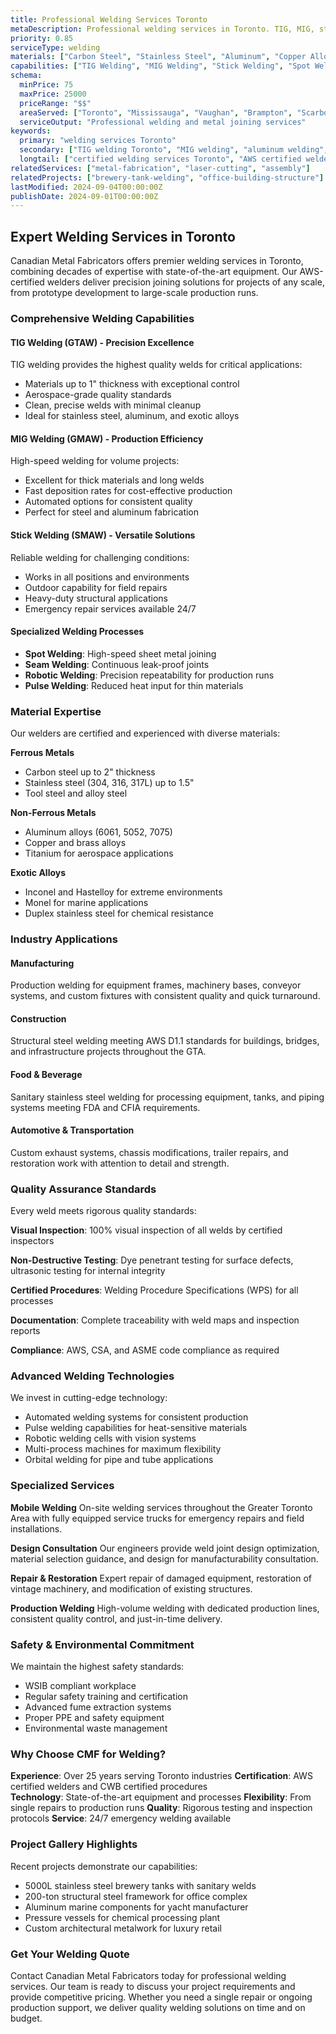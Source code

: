 ```yaml
---
title: Professional Welding Services Toronto
metaDescription: Professional welding services in Toronto. TIG, MIG, stick welding. AWS certified welders. Same-day service. Call (416) 555-0100 for quotes.
priority: 0.85
serviceType: welding
materials: ["Carbon Steel", "Stainless Steel", "Aluminum", "Copper Alloys", "Titanium", "Inconel"]
capabilities: ["TIG Welding", "MIG Welding", "Stick Welding", "Spot Welding", "Seam Welding", "Robotic Welding"]
schema:
  minPrice: 75
  maxPrice: 25000
  priceRange: "$$"
  areaServed: ["Toronto", "Mississauga", "Vaughan", "Brampton", "Scarborough", "GTA"]
  serviceOutput: "Professional welding and metal joining services"
keywords:
  primary: "welding services Toronto"
  secondary: ["TIG welding Toronto", "MIG welding", "aluminum welding", "stainless steel welding"]
  longtail: ["certified welding services Toronto", "AWS certified welders Toronto", "custom welding fabrication GTA"]
relatedServices: ["metal-fabrication", "laser-cutting", "assembly"]
relatedProjects: ["brewery-tank-welding", "office-building-structure"]
lastModified: 2024-09-04T00:00:00Z
publishDate: 2024-09-01T00:00:00Z
---
```


## Expert Welding Services in Toronto

Canadian Metal Fabricators offers premier welding services in Toronto, combining decades of expertise with state-of-the-art equipment. Our AWS-certified welders deliver precision joining solutions for projects of any scale, from prototype development to large-scale production runs.

### Comprehensive Welding Capabilities

#### TIG Welding (GTAW) - Precision Excellence
TIG welding provides the highest quality welds for critical applications:
- Materials up to 1" thickness with exceptional control
- Aerospace-grade quality standards
- Clean, precise welds with minimal cleanup
- Ideal for stainless steel, aluminum, and exotic alloys

#### MIG Welding (GMAW) - Production Efficiency
High-speed welding for volume projects:
- Excellent for thick materials and long welds
- Fast deposition rates for cost-effective production
- Automated options for consistent quality
- Perfect for steel and aluminum fabrication

#### Stick Welding (SMAW) - Versatile Solutions
Reliable welding for challenging conditions:
- Works in all positions and environments
- Outdoor capability for field repairs
- Heavy-duty structural applications
- Emergency repair services available 24/7

#### Specialized Welding Processes
- **Spot Welding**: High-speed sheet metal joining
- **Seam Welding**: Continuous leak-proof joints
- **Robotic Welding**: Precision repeatability for production runs
- **Pulse Welding**: Reduced heat input for thin materials

### Material Expertise

Our welders are certified and experienced with diverse materials:

**Ferrous Metals**
- Carbon steel up to 2" thickness
- Stainless steel (304, 316, 317L) up to 1.5"
- Tool steel and alloy steel

**Non-Ferrous Metals**
- Aluminum alloys (6061, 5052, 7075)
- Copper and brass alloys
- Titanium for aerospace applications

**Exotic Alloys**
- Inconel and Hastelloy for extreme environments
- Monel for marine applications
- Duplex stainless steel for chemical resistance

### Industry Applications

#### Manufacturing
Production welding for equipment frames, machinery bases, conveyor systems, and custom fixtures with consistent quality and quick turnaround.

#### Construction
Structural steel welding meeting AWS D1.1 standards for buildings, bridges, and infrastructure projects throughout the GTA.

#### Food & Beverage
Sanitary stainless steel welding for processing equipment, tanks, and piping systems meeting FDA and CFIA requirements.

#### Automotive & Transportation
Custom exhaust systems, chassis modifications, trailer repairs, and restoration work with attention to detail and strength.

### Quality Assurance Standards

Every weld meets rigorous quality standards:

**Visual Inspection**: 100% visual inspection of all welds by certified inspectors

**Non-Destructive Testing**: Dye penetrant testing for surface defects, ultrasonic testing for internal integrity

**Certified Procedures**: Welding Procedure Specifications (WPS) for all processes

**Documentation**: Complete traceability with weld maps and inspection reports

**Compliance**: AWS, CSA, and ASME code compliance as required

### Advanced Welding Technologies

We invest in cutting-edge technology:
- Automated welding systems for consistent production
- Pulse welding capabilities for heat-sensitive materials
- Robotic welding cells with vision systems
- Multi-process machines for maximum flexibility
- Orbital welding for pipe and tube applications

### Specialized Services

**Mobile Welding**
On-site welding services throughout the Greater Toronto Area with fully equipped service trucks for emergency repairs and field installations.

**Design Consultation**
Our engineers provide weld joint design optimization, material selection guidance, and design for manufacturability consultation.

**Repair & Restoration**
Expert repair of damaged equipment, restoration of vintage machinery, and modification of existing structures.

**Production Welding**
High-volume welding with dedicated production lines, consistent quality control, and just-in-time delivery.

### Safety & Environmental Commitment

We maintain the highest safety standards:
- WSIB compliant workplace
- Regular safety training and certification
- Advanced fume extraction systems
- Proper PPE and safety equipment
- Environmental waste management

### Why Choose CMF for Welding?

**Experience**: Over 25 years serving Toronto industries
**Certification**: AWS certified welders and CWB certified procedures  
**Technology**: State-of-the-art equipment and processes
**Flexibility**: From single repairs to production runs
**Quality**: Rigorous testing and inspection protocols
**Service**: 24/7 emergency welding available

### Project Gallery Highlights

Recent projects demonstrate our capabilities:
- 5000L stainless steel brewery tanks with sanitary welds
- 200-ton structural steel framework for office complex
- Aluminum marine components for yacht manufacturer
- Pressure vessels for chemical processing plant
- Custom architectural metalwork for luxury retail

### Get Your Welding Quote

Contact Canadian Metal Fabricators today for professional welding services. Our team is ready to discuss your project requirements and provide competitive pricing. Whether you need a single repair or ongoing production support, we deliver quality welding solutions on time and on budget.
